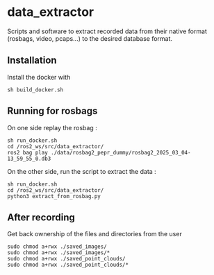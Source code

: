 # data_extractor

Scripts and software to extract recorded data from their native format (rosbags, video, pcaps...) to the desired database format.

## Installation

Install the docker with 

```
sh build_docker.sh
```

## Running for rosbags
On one side replay the rosbag :
```
sh run_docker.sh
cd /ros2_ws/src/data_extractor/
ros2 bag play ./data/rosbag2_pepr_dummy/rosbag2_2025_03_04-13_59_55_0.db3
```

On the other side, run the script to extract the data :
``` 
sh run_docker.sh
cd /ros2_ws/src/data_extractor/
python3 extract_from_rosbag.py
```

## After recording

Get back ownership of the files and directories from the user

```
sudo chmod a+rwx ./saved_images/
sudo chmod a+rwx ./saved_images/*
sudo chmod a+rwx ./saved_point_clouds/
sudo chmod a+rwx ./saved_point_clouds/*
```
